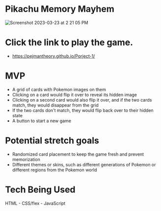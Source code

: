 # Pikachu Memory Mayhem
![Screenshot 2023-03-23 at 2 21 05 PM](https://user-images.githubusercontent.com/81389644/227365721-87ec7e1b-8be0-4aa5-8757-a75587add35f.png)
# Click the link to play the game.
* https://pejmantheory.github.io/Porject-1/

# MVP
* A grid of cards with Pokemon images on them
* Clicking on a card would flip it over to reveal its hidden image
* Clicking on a second card would also flip it over, and if the two cards match, they would disappear from the grid
* If the two cards don't match, they would flip back over to their hidden state
* A button to start a new game
# Potential stretch goals
* Randomized card placement to keep the game fresh and prevent memorization
* Different themes or skins, such as different generations of Pokemon or different regions from the Pokemon world
# Tech Being Used

HTML - CSS/flex - JavaScript
